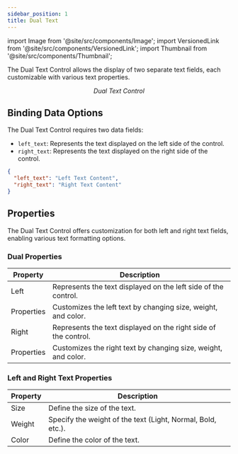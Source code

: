 ```yaml
---
sidebar_position: 1
title: Dual Text 
---
```


import Image from '@site/src/components/Image';
import VersionedLink from '@site/src/components/VersionedLink';
import Thumbnail from '@site/src/components/Thumbnail';

The Dual Text Control allows the display of two separate text fields, each customizable with various text properties.

<figure>
  <Thumbnail src="/img/reference/controls/dual-text/preview.jpeg" alt="Dual Text Control" />
  <figcaption align="center"><i>Dual Text Control</i></figcaption>
</figure>

## Binding Data Options

The Dual Text Control requires two data fields:

- `left_text`: Represents the text displayed on the left side of the control.
- `right_text`: Represents the text displayed on the right side of the control.


```json
{
  "left_text": "Left Text Content",
  "right_text": "Right Text Content"
}
```

## Properties

The Dual Text Control offers customization for both left and right text fields, enabling various text formatting options.

### Dual Properties

| Property       | Description                                                  |
|----------------|--------------------------------------------------------------|
| Left           | Represents the text displayed on the left side of the control.|
| Properties     | Customizes the left text by changing size, weight, and color. |
| Right          | Represents the text displayed on the right side of the control.|
| Properties     | Customizes the right text by changing size, weight, and color.|

### Left and Right Text Properties

| Property       | Description                                                 |
|----------------|-------------------------------------------------------------|
| Size           | Define the size of the text.                                 |
| Weight         | Specify the weight of the text (Light, Normal, Bold, etc.).  |
| Color          | Define the color of the text.                                |

